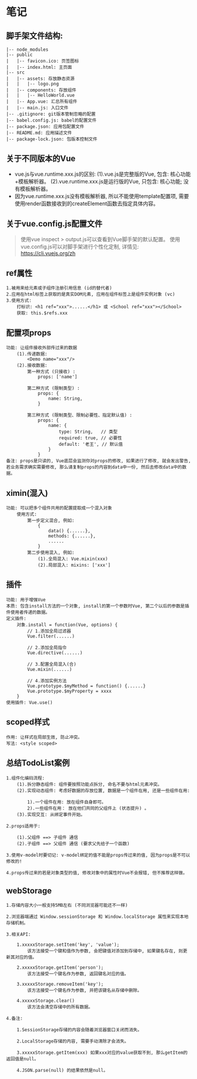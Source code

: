 # 笔记

## 脚手架文件结构:
    |-- node_modules
    |-- public
    |   |-- favicon.ico: 页签图标
    |   |-- index.html: 主页面
    |-- src
    |   |-- assets: 存放静态资源
    |   |   |-- logo.png
    |   |-- components: 存放组件
    |   |   |-- HelloWorld.vue
    |   |-- App.vue: 汇总所有组件
    |   |-- main.js: 入口文件
    |-- .gitignore: git版本管制忽略的配置
    |-- babel.config.js: babel的配置文件
    |-- package.json: 应用包配置文件
    |-- README.md: 应用描述文件
    |-- package-lock.json: 包版本控制文件

## 关于不同版本的Vue
- vue.js与vue.runtime.xxx.js的区别:
        (1).vue.js是完整版的Vue, 包含: 核心功能+模板解析器。
        (2).vue.runtime.xxx.js是运行版的Vue, 只包含: 核心功能; 没有模板解析器。
- 因为vue.runtime.xxx.js没有模板解析器, 所以不能使用template配置项, 需要使用render函数接收到的createElement函数去指定具体内容。


## 关于vue.config.js配置文件
> 使用vue inspect > output.js可以查看到Vue脚手架的默认配置。
> 使用vue.config.js可以对脚手架进行个性化定制, 详情见: https://cli.vuejs.org/zh

## ref属性
    1.被用来给元素或子组件注册引用信息 (id的替代者)
    2.应用在html标签上获取的是真实DOM元素, 应用在组件标签上是组件实例对象 (vc)
    3.使用方式:
        打标识: <h1 ref="xxx">......</h1> 或 <School ref="xxx"></School>
        获取: this.$refs.xxx

## 配置项props
    功能: 让组件接收外部传过来的数据
        (1).传递数据:
            <Demo name="xxx"/>
        (2).接收数据:
            第一种方式 (只接收) :
                props: ['name']
            
            第二种方式 (限制类型) :
                props: {
                    name: String,
                }

            第三种方式 (限制类型、限制必要性、指定默认值) :
                props: {
                    name: {
                        type: String,   // 类型
                        required: true, // 必要性
                        default: '老王', // 默认值
                    }
                }
    备注: props是只读的, Vue底层会监测你对props的修改, 如果进行了修改, 就会发出警告, 若业务需求确实需要修改, 那么请复制props的内容到data中一份, 然后去修改data中的数据。

## ximin(混入)
    功能: 可以把多个组件共用的配置提取成一个混入对象
        使用方式:
            第一步定义混合, 例如:
                {
                    data() {......},
                    methods: {......},
                    ......
                }
            第二步使用混入, 例如:
                (1).全局混入: Vue.mixin(xxx)
                (2).局部混入: mixins: ['xxx']

## 插件
    功能: 用于增强Vue
    本质: 包含install方法的一个对象, install的第一个参数时Vue, 第二个以后的参数是插件使用者传递的数据。
    定义插件:
        对象.install = function(Vue, options) {
            // 1.添加全局过滤器
            Vue.filter(......)

            // 2.添加全局指令
            Vue.directive(......)

            // 3.配置全局混入(合)
            Vue.mixin(......)

            // 4.添加实例方法
            Vue.prototype.$myMethod = function() {......}
            Vue.prototype.$myProperty = xxxx
        }
    使用插件: Vue.use()

## scoped样式
    作用: 让样式在局部生效, 防止冲突。
    写法: <style scoped>


## 总结TodoList案例
    1.组件化编码流程:
        (1).拆分静态组件: 组件要按照功能点拆分, 命名不要与html元素冲突。
        (2).实现动态组件: 考虑好数据的存放位置, 数据是一个组件在用, 还是一些组件在用:

            1).一个组件在用: 放在组件自身即可。
            2).一些组件在用： 放在他们共同的父组件上 (状态提升) 。
        (3).实现交互: 从绑定事件开始。
    
    2.props适用于:

        (1).父组件 ==> 子组件 通信
        (2).子组件 ==> 父组件 通信 (要求父先给子一个函数)
    
    3.使用v-model时要切记: v-model绑定的值不能是props传过来的值, 因为props是不可以修改的!

    4.props传过来的若是对象类型的值, 修改对象中的属性时Vue不会报错, 但不推荐这样做。

## webStorage
    1.存储内容大小一般支持5MB左右 (不同浏览器可能还不一样)

    2.浏览器端通过 Window.sessionStorage 和 Window.localStorage 属性来实现本地存储机制。

    3.相关API:
        
        1.xxxxxStorage.setItem('key', 'value');
            该方法接受一个键和值作为参数, 会把键值对添加到存储中, 如果键名存在, 则更新其对应的值。
        
        2.xxxxxStorage.getItem('person');
            该方法接受一个键名作为参数, 返回键名对应的值。

        3.xxxxxStorage.removeItem('key');
            该方法接受一个键名作为参数, 并把该键名从存储中删除。

        4.xxxxxStorage.clear()
            该方法会清空存储中的所有数据。
    
    4.备注:

        1.SessionStorage存储的内容会随着浏览器窗口关闭而消失。

        2.LocalStorage存储的内容, 需要手动清除才会消失。

        3.xxxxxStorage.getItem(xxx) 如果xxx对应的value获取不到, 那么getItem的返回值是null。

        4.JSON.parse(null) 的结果依然是null。

